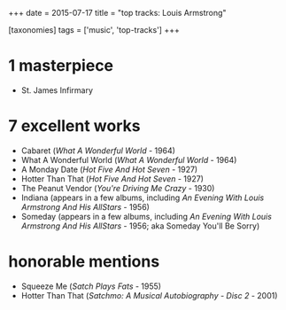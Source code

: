 +++
date = 2015-07-17
title = "top tracks: Louis Armstrong"

[taxonomies]
tags = ['music', 'top-tracks']
+++

1 masterpiece
=============

-   St. James Infirmary

7 excellent works
=================

-   Cabaret (*What A Wonderful World* - 1964)
-   What A Wonderful World (*What A Wonderful World* - 1964)
-   A Monday Date (*Hot Five And Hot Seven* - 1927)
-   Hotter Than That (*Hot Five And Hot Seven* - 1927)
-   The Peanut Vendor (*You\'re Driving Me Crazy* - 1930)
-   Indiana (appears in a few albums, including *An Evening With Louis
    Armstrong And His AllStars* - 1956)
-   Someday (appears in a few albums, including *An Evening With Louis
    Armstrong And His AllStars* - 1956; aka Someday You\'ll Be Sorry)

honorable mentions
==================

-   Squeeze Me (*Satch Plays Fats* - 1955)
-   Hotter Than That (*Satchmo: A Musical Autobiography - Disc 2* -
    2001)
